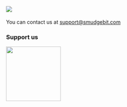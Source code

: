 ![](https://user-images.githubusercontent.com/18350557/176309783-0785949b-9127-417c-8b55-ab5a4333674e.gif)
=================================================================================================================================

You can contact us at [support@smudgebit.com](mailto:support@smudgebit.com)

### Support us


<a href="https://www.buymeacoffee.com/smudgebit"><img src="https://cdn.buymeacoffee.com/buttons/v2/default-yellow.png" width="150"/></a>
